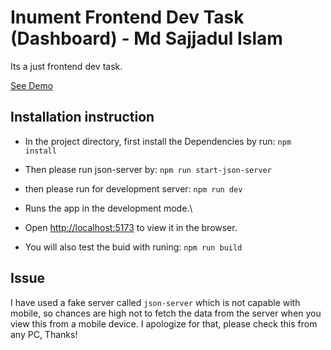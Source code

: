 # Inument Frontend Dev Task (Dashboard) - Md Sajjadul Islam

Its a just frontend dev task.

[See Demo](https://inument-dev-task.netlify.app/)

## Installation instruction

- In the project directory, first install the Dependencies by run: `npm install`

- Then please run json-server by: `npm run start-json-server`

- then please run for development server: `npm run dev`

- Runs the app in the development mode.\

- Open [http://localhost:5173](http://localhost:5173) to view it in the browser.

- You will also test the buid with runing: `npm run build`

## Issue

I have used a fake server called `json-server` which is not capable with mobile, so chances are high not to fetch the data from the server when you view this from a mobile device. I apologize for that, please check this from any PC, Thanks!
